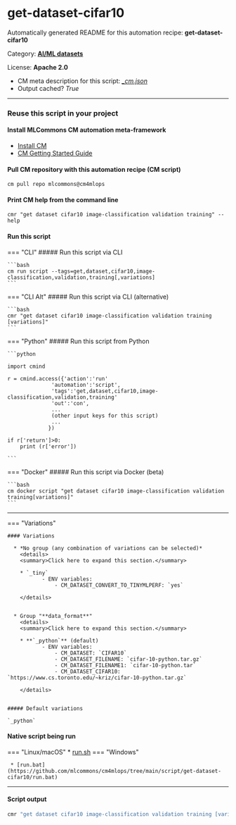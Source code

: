# get-dataset-cifar10
Automatically generated README for this automation recipe: **get-dataset-cifar10**

Category: **[AI/ML datasets](..)**

License: **Apache 2.0**


* CM meta description for this script: *[_cm.json](https://github.com/mlcommons/cm4mlops/tree/main/script/get-dataset-cifar10/_cm.json)*
* Output cached? *True*

---
### Reuse this script in your project

#### Install MLCommons CM automation meta-framework

* [Install CM](https://docs.mlcommons.org/ck/install)
* [CM Getting Started Guide](https://docs.mlcommons.org/ck/getting-started/)

#### Pull CM repository with this automation recipe (CM script)

```cm pull repo mlcommons@cm4mlops```

#### Print CM help from the command line

````cmr "get dataset cifar10 image-classification validation training" --help````

#### Run this script

=== "CLI"
    ##### Run this script via CLI

    ```bash
    cm run script --tags=get,dataset,cifar10,image-classification,validation,training[,variations] 
    ```
=== "CLI Alt"
    ##### Run this script via CLI (alternative)


    ```bash
    cmr "get dataset cifar10 image-classification validation training [variations]" 
    ```

=== "Python"
    ##### Run this script from Python


    ```python

    import cmind

    r = cmind.access({'action':'run'
                  'automation':'script',
                  'tags':'get,dataset,cifar10,image-classification,validation,training'
                  'out':'con',
                  ...
                  (other input keys for this script)
                  ...
                 })

    if r['return']>0:
        print (r['error'])

    ```


=== "Docker"
    ##### Run this script via Docker (beta)

    ```bash
    cm docker script "get dataset cifar10 image-classification validation training[variations]" 
    ```
___

=== "Variations"


    #### Variations

      * *No group (any combination of variations can be selected)*
        <details>
        <summary>Click here to expand this section.</summary>

        * `_tiny`
               - ENV variables:
                   - CM_DATASET_CONVERT_TO_TINYMLPERF: `yes`

        </details>


      * Group "**data_format**"
        <details>
        <summary>Click here to expand this section.</summary>

        * **`_python`** (default)
               - ENV variables:
                   - CM_DATASET: `CIFAR10`
                   - CM_DATASET_FILENAME: `cifar-10-python.tar.gz`
                   - CM_DATASET_FILENAME1: `cifar-10-python.tar`
                   - CM_DATASET_CIFAR10: `https://www.cs.toronto.edu/~kriz/cifar-10-python.tar.gz`

        </details>


    ##### Default variations

    `_python`

#### Native script being run
=== "Linux/macOS"
     * [run.sh](https://github.com/mlcommons/cm4mlops/tree/main/script/get-dataset-cifar10/run.sh)
=== "Windows"

     * [run.bat](https://github.com/mlcommons/cm4mlops/tree/main/script/get-dataset-cifar10/run.bat)
___
#### Script output
```bash
cmr "get dataset cifar10 image-classification validation training [variations]"  -j
```